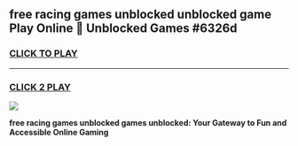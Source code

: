 
## free racing games unblocked unblocked game Play Online 👋 Unblocked Games #6326d
<h3>
<a href="https://premium.freeplayer.one?title=free_racing_games_unblocked&ref=21F">CLICK TO PLAY</a></h3>
<hr>

<h3>
<a href="https://premium.freeplayer.one?title=free_racing_games_unblocked&ref=21F">CLICK 2 PLAY</a>
  
</h3>

<a href="https://premium.freeplayer.one?title=free_racing_games_unblocked&ref=21F/"><img src="https://clearcache.store/games.png"></a>


**free racing games unblocked games unblocked: Your Gateway to Fun and Accessible Online Gaming**
